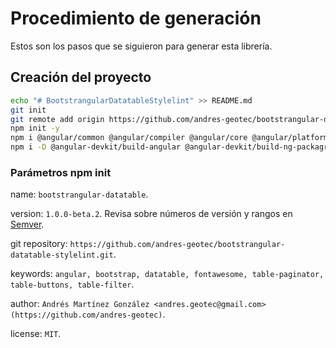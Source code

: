 # Procedimiento de generación

Estos son los pasos que se siguieron para generar esta librería.

## Creación del proyecto

```bash
echo "# BootstrangularDatatableStylelint" >> README.md
git init
git remote add origin https://github.com/andres-geotec/bootstrangular-datatable-stylelint.git
npm init -y
npm i @angular/common @angular/compiler @angular/core @angular/platform-browser @angular/platform-browser-dynamic
npm i -D @angular-devkit/build-angular @angular-devkit/build-ng-packagr @angular/cli @angular/compiler-cli @types/node codelyzer core-js cpx deploy-to-git mkdirp ng-packagr rimraf rxjs stylelint stylelint-config-standard stylelint-order terser ts-node tsickle tslint typescript watch zone.js

```

### Parámetros npm init

name: `bootstrangular-datatable`.

version: `1.0.0-beta.2`. Revisa sobre números de versión y rangos en [Semver](https://semver.org/).

git repository: `https://github.com/andres-geotec/bootstrangular-datatable-stylelint.git`.

keywords: `angular, bootstrap, datatable, fontawesome, table-paginator, table-buttons, table-filter`.

author: `Andrés Martínez González <andres.geotec@gmail.com> (https://github.com/andres-geotec)`.

license: `MIT`.
